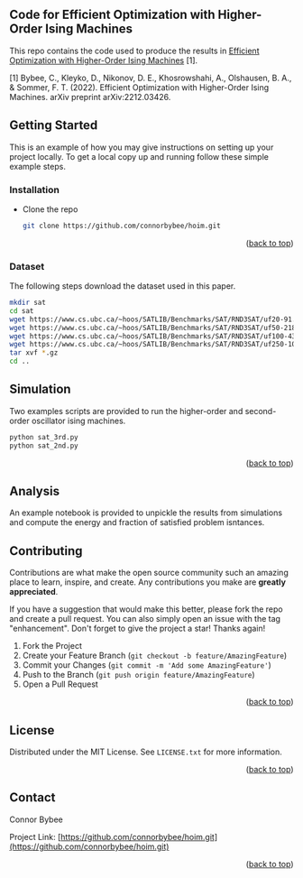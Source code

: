  
## Code for Efficient Optimization with Higher-Order Ising Machines
This repo contains the code used to produce the results in [Efficient Optimization with Higher-Order Ising Machines](https://arxiv.org/abs/2212.03426) [1].

[1] Bybee, C., Kleyko, D., Nikonov, D. E., Khosrowshahi, A., Olshausen, B. A., & Sommer, F. T. (2022). Efficient Optimization with Higher-Order Ising Machines. arXiv preprint arXiv:2212.03426.

<!-- GETTING STARTED -->
## Getting Started

This is an example of how you may give instructions on setting up your project locally.
To get a local copy up and running follow these simple example steps.

### Installation

* Clone the repo
   ```sh
   git clone https://github.com/connorbybee/hoim.git
   ```

<p align="right">(<a href="#readme-top">back to top</a>)</p>

### Dataset

The following steps download the dataset used in this paper. 

```sh
mkdir sat
cd sat
wget https://www.cs.ubc.ca/~hoos/SATLIB/Benchmarks/SAT/RND3SAT/uf20-91.tar.gz
wget https://www.cs.ubc.ca/~hoos/SATLIB/Benchmarks/SAT/RND3SAT/uf50-218.tar.gz
wget https://www.cs.ubc.ca/~hoos/SATLIB/Benchmarks/SAT/RND3SAT/uf100-430.tar.gz
wget https://www.cs.ubc.ca/~hoos/SATLIB/Benchmarks/SAT/RND3SAT/uf250-1065.tar.gz
tar xvf *.gz
cd ..
```


<!-- USAGE EXAMPLES -->
## Simulation

Two examples scripts are provided to run the higher-order and second-order oscillator ising machines.

```sh
python sat_3rd.py
python sat_2nd.py
```

<p align="right">(<a href="#readme-top">back to top</a>)</p>

## Analysis
An example notebook is provided to unpickle the results from simulations and compute the energy and fraction of satisfied problem isntances.


<!-- CONTRIBUTING -->
## Contributing

Contributions are what make the open source community such an amazing place to learn, inspire, and create. Any contributions you make are **greatly appreciated**.

If you have a suggestion that would make this better, please fork the repo and create a pull request. You can also simply open an issue with the tag "enhancement".
Don't forget to give the project a star! Thanks again!

1. Fork the Project
2. Create your Feature Branch (`git checkout -b feature/AmazingFeature`)
3. Commit your Changes (`git commit -m 'Add some AmazingFeature'`)
4. Push to the Branch (`git push origin feature/AmazingFeature`)
5. Open a Pull Request

<p align="right">(<a href="#readme-top">back to top</a>)</p>



<!-- LICENSE -->
## License

Distributed under the MIT License. See `LICENSE.txt` for more information.

<p align="right">(<a href="#readme-top">back to top</a>)</p>



<!-- CONTACT -->
## Contact

Connor Bybee

Project Link: [https://github.com/connorbybee/hoim.git](https://github.com/connorbybee/hoim.git)

<p align="right">(<a href="#readme-top">back to top</a>)</p>
